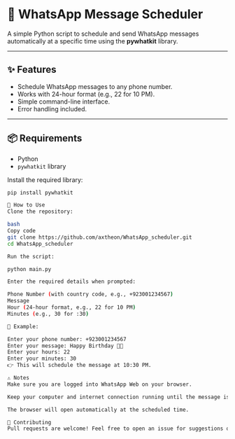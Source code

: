 # 📱 WhatsApp Message Scheduler  

A simple Python script to schedule and send WhatsApp messages automatically at a specific time using the **pywhatkit** library.  

---

## ✨ Features
- Schedule WhatsApp messages to any phone number.  
- Works with 24-hour format (e.g., 22 for 10 PM).  
- Simple command-line interface.  
- Error handling included.  

---

## 📦 Requirements  

- Python  
- `pywhatkit` library  

Install the required library:  
```bash
pip install pywhatkit

🚀 How to Use
Clone the repository:

bash
Copy code
git clone https://github.com/axtheon/WhatsApp_scheduler.git
cd WhatsApp_scheduler

Run the script:

python main.py

Enter the required details when prompted:

Phone Number (with country code, e.g., +923001234567)
Message
Hour (24-hour format, e.g., 22 for 10 PM)
Minutes (e.g., 30 for :30)

📝 Example:

Enter your phone number: +923001234567  
Enter your message: Happy Birthday 🎉🎂  
Enter your hours: 22  
Enter your minutes: 30  
👉 This will schedule the message at 10:30 PM.

⚠️ Notes
Make sure you are logged into WhatsApp Web on your browser.

Keep your computer and internet connection running until the message is sent.

The browser will open automatically at the scheduled time.

🤝 Contributing
Pull requests are welcome! Feel free to open an issue for suggestions or improvements.

